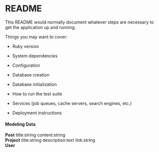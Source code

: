 # README

This README would normally document whatever steps are necessary to get the
application up and running.

Things you may want to cover:

* Ruby version

* System dependencies

* Configuration

* Database creation

* Database initialization

* How to run the test suite

* Services (job queues, cache servers, search engines, etc.)

* Deployment instructions

#### Modeling Data
**Post** title:string content:string  
**Project** title:string description:text link:string  
**User**
